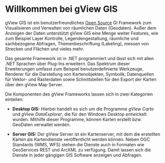 Willkommen bei gView GIS
========================

gView GIS ist ein benutzerfreundliches [Open Source](https://github.com/jugstalt/gview5) GI Framework zum Visualisieren und Verwalten von räumlichen Daten (Geodaten). 
Außer dem Anzeigen der Daten unterstützt gView GIS eine Menge weiter Features, wie zum Beispiel Layer Kontrolle, Legendengestaltung, 
räumliche und sachbezogene Abfragen, Themenbeschriftung (Labeling), messen von Strecken und Flächen und vieles mehr.

Das gesamte Framework ist in .NET programmiert und lässt sich mit allen .NET Sprachen über Plug-Ins erweitern. Das Spektrum dieser Erweiterungen 
umfasst zum Beispiel benutzerdefinierte Werkzeuge, Renderer für die Darstellung von Kartenobjekten, Symbolik, 
Datenquellen für Vektor- und Rasterdaten sowie Schnittstellen für den Export der Karten über den gView Map Server. 

Die Komponenten des gView Frameworks lassen sich in zwei Kategorien einteilen:

* **Desktop GIS:** Hierbei handelt es sich um die Programme *gView Carto* und *gView DataExplorer*, die für den Windows Desktop entwickelt wurden. 
  Mithilfe dieser Programme, können Karten erstellt bzw. GeoDaten verwaltet werden.


* **Server GIS:** Der gView Server ist ein Kartenserver, mit dem die erstellten Karten als Kartendienste veröffentlicht werden können.
  Neben OGC Standards (WMS, WFS) stehen die Dienste auch in Formaten wie GeoServices REST und ArcXML zu verfügung. Damit lassen sich 
  die Dienste in jeder gängigen GIS Software anzeigen und Abfragen.
